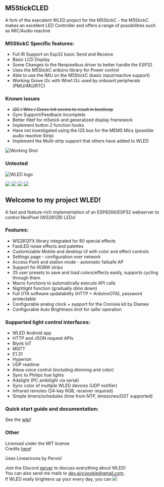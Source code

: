 ## M5StickCLED

A fork of the execelent WLED project for the M5StickC - the M5StickC makes an excellent LED Controller and offers a range of possibilities such as MIC/Audio reactive

### M5StickC Specific features:

- Full IR Support on Esp32 basic Send and Receive
- Basic LCD Display
- Some Changes to the Neopixelbus driver to better handle the ESP32
- Uses the M5StickC arduino library for Power control
- Able to use the IMU on the M5StickC (basic input/reactive support)
- Working Grove I2c with Wire1 I2c used by onboard peripherals (PMU/IMU/RTC)

### Known issues
- ~~i2C / Wire / Grove init seems to result in bootloop~~
- Gyro Support/Feedback incomplete
- Better ifdef for m5stick and generalized display framework
- Implement button 2 function hooks
- Have not investigated using the I2S bus for the MEMS Mics (possible audio reactive Strip)
- Implement the Multi-strip support that others have added to WLED 

![Working Shot](https://raw.githubusercontent.com/aenertia/m5stickCLED/master/working.jpg)



### Untested

![WLED logo](https://raw.githubusercontent.com/Aircoookie/WLED/master/wled_logo.png)   

[![](https://img.shields.io/github/release/Aircoookie/WLED.svg?style=flat-square)](https://github.com/Aircoookie/WLED/releases)
[![](https://img.shields.io/discord/473448917040758787.svg?colorB=blue&label=discord&style=flat-square)](https://discord.gg/KuqP7NE)
[![](https://img.shields.io/badge/quick_start-wiki-blue.svg?style=flat-square)](https://github.com/Aircoookie/WLED/wiki)
[![](https://img.shields.io/badge/app-wled-blue.svg?style=flat-square)](https://github.com/Aircoookie/WLED-App)

## Welcome to my project WLED!

A fast and feature-rich implementation of an ESP8266/ESP32 webserver to control NeoPixel (WS2812B) LEDs!

### Features:
- WS2812FX library integrated for 80 special effects
- FastLED noise effects and palettes
- Customizable Mobile and desktop UI with color and effect controls
- Settings page - configuration over network
- Access Point and station mode - automatic failsafe AP
- Support for RGBW strips
- 25 user presets to save and load colors/effects easily, supports cycling through them.
- Macro functions to automatically execute API calls
- Nightlight function (gradually dims down)
- Full OTA software updatability (HTTP + ArduinoOTA), password protectable
- Configurable analog clock + support for the Cronixie kit by Diamex
- Configurable Auto Brightness limit for safer operation

### Supported light control interfaces:
- WLED Android app
- HTTP and JSON request APIs
- Blynk IoT
- MQTT
- E1.31
- Hyperion
- UDP realtime
- Alexa voice control (including dimming and color)
- Sync to Philips hue lights
- Adalight (PC ambilight via serial)
- Sync color of multiple WLED devices (UDP notifier)
- Infrared remotes (24-key RGB, receiver required)
- Simple timers/schedules (time from NTP, timezones/DST supported)

### Quick start guide and documentation:

See the [wiki](https://github.com/Aircoookie/WLED/wiki)!

### Other

Licensed under the MIT license  
Credits [here](https://github.com/Aircoookie/WLED/wiki/Contributors-&-About)!

Uses Linearicons by Perxis!

Join the Discord [server](https://discord.gg/KuqP7NE) to discuss everything about WLED!  
You can also send me mails to [dev.aircoookie@gmail.com](mailto:dev.aircoookie@gmail.com).  
If WLED really brightens up your every day, you can [![](https://img.shields.io/badge/send%20me%20a%20small%20gift-paypal-blue.svg?style=flat-square)](https://paypal.me/aircoookie)
